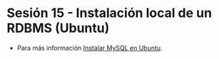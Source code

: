 # Sesión 15 - Instalación local de un RDBMS (Ubuntu)

* Para más información [Instalar MySQL en Ubuntu](https://platzi.com/clases/1566-bd/19795-instalacion-local-de-un-rdbms-ubuntu/ "Instalar MySQL en Ubuntu").

